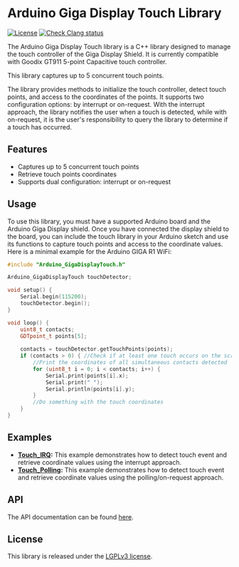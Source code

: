 # Arduino Giga Display Touch Library

[![License](https://img.shields.io/badge/License-LGPLv3-blue.svg)]() [![Check Clang status](https://github.com/arduino-libraries/Arduino_GigaDisplayTouch/actions/workflows/check-clang.yml/badge.svg)](https://github.com/arduino-libraries/Arduino_GigaDisplayTouch/actions/workflows/check-clang.yml)

The Arduino Giga Display Touch library is a C++ library designed to manage the touch controller of the Giga Display Shield. It is currently compatible with Goodix GT911 5-point Capacitive touch controller. 

This library captures up to 5 concurrent touch points.

The library provides methods to initialize the touch controller, detect touch points, and access to the coordinates of the points. It supports two configuration options: by interrupt or on-request. With the interrupt approach, the library notifies the user when a touch is detected, while with on-request, it is the user's responsibility to query the library to determine if a touch has occurred.

## Features

- Captures up to 5 concurrent touch points
- Retrieve touch points coordinates
- Supports dual configuration: interrupt or on-request

## Usage

To use this library, you must have a supported Arduino board and the Arduino Giga Display shield. Once you have connected the display shield to the board, you can include the touch library in your Arduino sketch and use its functions to capture touch points and access to the coordinate values. Here is a minimal example for the Arduino GIGA R1 WiFi:

```cpp
#include "Arduino_GigaDisplayTouch.h"

Arduino_GigaDisplayTouch touchDetector;

void setup() {
    Serial.begin(115200);
    touchDetector.begin();
}

void loop() {
    uint8_t contacts;
    GDTpoint_t points[5];
    
    contacts = touchDetector.getTouchPoints(points);
    if (contacts > 0) { //Check if at least one touch occurs on the screen
        //Print the coordinates of all simultaneous contacts detected
        for (uint8_t i = 0; i < contacts; i++) {
            Serial.print(points[i].x);
            Serial.print(" ");
            Serial.println(points[i].y);
        }
        //Do something with the touch coordinates
    }
}
```
## Examples

- **[Touch_IRQ](../examples/Touch_IRQ):** This example demonstrates how to detect touch event and retrieve coordinate values using the interrupt approach.
- **[Touch_Polling](../examples/Touch_Polling):** This example demonstrates how to detect touch event and retrieve coordinate values using the polling/on-request approach.

## API

The API documentation can be found [here](./api.md).

## License

This library is released under the [LGPLv3 license]().